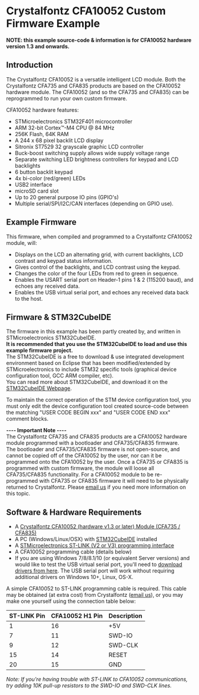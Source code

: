 # Crystalfontz CFA10052 Custom Firmware Example  

**NOTE: this example source-code & information is for CFA10052 hardware version 1.3 and onwards.**  

## Introduction
The Crystalfontz CFA10052 is a versatile intelligent LCD module.
Both the Crystalfontz CFA735 and CFA835 products are based on the CFA10052 hardware module.
The CFA10052 (and so the CFA735 and CFA835) can be reprogrammed to run your own custom firmware. 

CFA10052 hardware features:
  * STMicroelectronics STM32F401 microcontroller
  * ARM 32-bit Cortex™-M4 CPU @ 84 MHz
  * 256K Flash, 64K RAM
  * A 244 x 68 pixel backlit LCD display
  * Sitronix ST7529 32 grayscale graphic LCD controller
  * Buck-boost switching supply allows wide supply voltage range
  * Separate switching LED brightness controllers for keypad and LCD backlights
  * 6 button backlit keypad
  * 4x bi-color (red/green) LEDs
  * USB2 interface
  * microSD card slot
  * Up to 20 general purpose IO pins (GPIO's)
  * Multiple serial/SPI/I2C/CAN interfaces (depending on GPIO use).
  
## Example Firmware
This firmware, when compiled and programmed to a Crystalfontz CFA10052 module, will:
  * Displays on the LCD an alternating grid, with current backlights, LCD contrast and keypad status information.
  * Gives control of the backlights, and LCD contrast using the keypad.
  * Changes the color of the four LEDs from red to green in sequence.
  * Enables the USART serial port on Header-1 pins 1 & 2 (115200 baud), and echoes any received data.
  * Enables the USB virtual serial port, and echoes any received data back to the host.  
  
## Firmware & STM32CubeIDE
The firmware in this example has been partly created by, and written in STMicroelectronics 
STM32CubeIDE.  
**It is recommended that you use the STM32CubeIDE to load and use this example firmware project.**  
The STM32CubeIDE is a free to download & use integrated development environment based on Eclipse that
has been modified/extended by STMicroelectronics to include STM32 specific
tools (graphical device configuration tool, GCC ARM compiler, etc).  
You can read more about STM32CubeIDE, and download it on the 
[STM32CubeIDE Webpage](https://www.st.com/en/development-tools/stm32cubeide.html).  

To maintain the correct operation of the STM device configuration tool, you must only edit
the device configuration tool created source-code between the matching "USER CODE BEGIN xxx" and "USER CODE END xxx" comment blocks.  

**---- Important Note ----**    
The Crystalfontz CFA735 and CFA835 products are a CFA10052 hardware module programmed with a bootloader and CFA735/CFA835 firmware.  
The bootloader and CFA735/CFA835 firmware is not open-source, and cannot be copied off of the CFA10052 by the user, nor can it be programmed onto the CFA10052 by the user.
Once a CFA735 or CFA835 is programmed with custom firmware, the module will loose all CFA735/CFA835 functionality.
For a CFA10052 module to be re-programmed with CFA735 or CFA835 firmware it will need to be physically returned to Crystalfontz.
Please [email us](mailto:support@crystalfontz.com) if you need more information on this topic.

## Software & Hardware Requirements
  * A [Crystalfontz CFA10052 (hardware v1.3 or later) Module (CFA735 / CFA835)](https://www.crystalfontz.com/product/cfa835tfk)
  * A PC (Windows/Linux/OSX) with [STM32CubeIDE](https://www.st.com/en/development-tools/stm32cubeide.html) installed
  * A [STMicroelectronics ST-LINK (V2 or V3) programming interface](https://www.st.com/en/development-tools/st-link-v2.html)
  * A CFA10052 programming cable (details below)
  * If you are using Windows 7/8/8.1/10 (or equivalent Server versions) and would like to test the USB virtual serial port, you'll need to [download drivers from here](https://www.st.com/en/development-tools/stsw-stm32102.html]). The USB serial port will work without requiring additional drivers on Windows 10+, Linux, OS-X.
  
A simple CFA10052 to ST-LINK programming cable is required. This cable may be obtained (at extra cost)
from Crystalfontz ([email us](mailto:support@crystalfontz.com)), or you may make one yourself using the connection table below:
  
ST-LINK Pin | CFA10052 H1 Pin | Description
--- | --- | ----
1 | 16 | +5V
7 | 11 | SWD-IO
9 | 12 | SWD-CLK
15 | 14 | RESET
20 | 15 | GND

*Note: If you're having trouble with ST-LINK to CFA10052 communications, try adding 10K pull-up resistors to the SWD-IO and SWD-CLK lines.*




